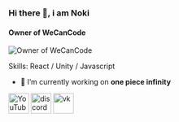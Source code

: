 ### Hi there 👋, i am Noki
#### Owner of **WeCanCode**
![Owner of **WeCanCode**](https://i.imgur.com/Kck9z3O.png)


Skills: React / Unity / Javascript

- 🔭 I’m currently working on **one piece infinity** 


[<img src='https://cdn.jsdelivr.net/npm/simple-icons@3.0.1/icons/youtube.svg' alt='YouTube' height='40'>](https://www.youtube.com/channel/https://www.youtube.com/channel/UCLWci490DqvdV0o4u94KO-g)  [<img src='https://cdn.jsdelivr.net/npm/simple-icons@3.0.1/icons/discord.svg' alt='discord' height='40'>](https://discord.com/invite/pxxJYht)  [<img src='https://cdn.jsdelivr.net/npm/simple-icons@3.0.1/icons/vk.svg' alt='vk' height='40'>](https://vk.com/nokoko12)  

